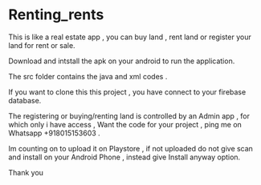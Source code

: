 # Renting_rents
This is like a real estate app , you can buy land , rent land or register your land for rent or sale. 

Download and intstall the apk on your android to run the application. 

The src folder contains the java and xml codes . 

If you want to clone this this project , you have connect to your firebase database. 

The registering or buying/renting land is controlled by an Admin app , for which only i have access , Want the code for your project , ping me on Whatsapp +918015153603 .

Im counting on to upload it on Playstore , if not uploaded do not give scan and install on your Android Phone , instead give Install anyway option. 

Thank you

